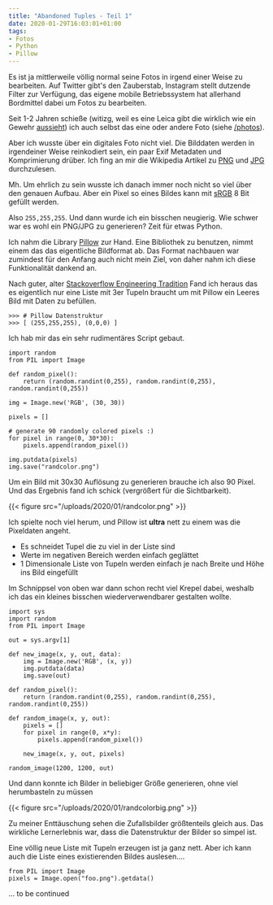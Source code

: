 ```yaml
---
title: "Abandoned Tuples - Teil 1"
date: 2020-01-29T16:03:01+01:00
tags:
- Fotos
- Python
- Pillow
---
```


Es ist ja mittlerweile völlig normal seine Fotos in irgend einer Weise zu
bearbeiten. Auf Twitter gibt's den Zauberstab, Instagram stellt dutzende
Filter zur Verfügung, das eigene mobile Betriebssystem hat allerhand
Bordmittel dabei um Fotos zu bearbeiten.

Seit 1-2 Jahren schieße (witizg, weil es eine Leica gibt die wirklich wie ein
Gewehr
[aussieht](https://petapixel.com/2015/06/09/leica-camera-rifle-prototype-valued-at-over-350000/))
ich auch selbst das eine oder andere Foto (siehe [/photos](/photos/)).

Aber ich wusste über ein digitales Foto nicht viel. Die
Bilddaten werden in irgendeiner Weise reinkodiert sein, ein paar Exif
Metadaten und Komprimierung drüber. Ich fing an mir die Wikipedia Artikel zu
[PNG](https://de.wikipedia.org/wiki/PNG) und [JPG](https://de.wikipedia.org/wiki/JPEG) durchzulesen.

Mh. Um ehrlich zu sein wusste ich danach immer noch nicht so viel über den genauen
Aufbau. Aber ein Pixel so eines Bildes kann mit [sRGB](https://de.wikipedia.org/wiki/SRGB-Farbraum) 8 Bit gefüllt werden.

Also `255,255,255`. Und dann wurde ich ein bisschen neugierig. Wie schwer war es wohl
ein PNG/JPG zu generieren? Zeit für etwas Python.

Ich nahm die Library [Pillow](http://python-pillow.github.io/) zur Hand. Eine
Bibliothek zu benutzen, nimmt einem das das eigentliche Bildformat ab. Das
Format nachbauen war zumindest für den Anfang auch nicht mein Ziel, von daher
nahm ich diese Funktionalität dankend an.

Nach guter, alter
[Stackoverflow Engineering Tradition](https://stackoverflow.com/questions/12062920/how-do-i-create-an-image-in-pil-using-a-list-of-rgb-tuples)
Fand ich heraus das es eigentlich nur eine Liste mit 3er Tupeln braucht um
mit Pillow ein Leeres Bild mit Daten zu befüllen.

```
>>> # Pillow Datenstruktur
>>> [ (255,255,255), (0,0,0) ]
```

Ich hab mir das ein sehr rudimentäres Script gebaut.

```
import random
from PIL import Image

def random_pixel():
    return (random.randint(0,255), random.randint(0,255), random.randint(0,255))

img = Image.new('RGB', (30, 30))

pixels = []

# generate 90 randomly colored pixels :)
for pixel in range(0, 30*30):
    pixels.append(random_pixel())

img.putdata(pixels)
img.save("randcolor.png")

```

Um ein Bild mit 30x30 Auflösung zu generieren brauche ich also 90 Pixel.
Und das Ergebnis fand ich schick (vergrößert für die Sichtbarkeit).

{{< figure src="/uploads/2020/01/randcolor.png" >}}

Ich spielte noch viel herum, und Pillow ist **ultra** nett zu einem was die
Pixeldaten angeht.

* Es schneidet Tupel die zu viel in der Liste sind
* Werte im negativen Bereich werden einfach geglättet
* 1 Dimensionale Liste von Tupeln werden einfach je nach Breite und Höhe ins
  Bild eingefüllt

Im Schnippsel von oben war dann schon recht viel Krepel dabei, weshalb ich das ein kleines
bisschen wiederverwendbarer gestalten wollte.

```
import sys
import random
from PIL import Image

out = sys.argv[1]

def new_image(x, y, out, data):
    img = Image.new('RGB', (x, y))
    img.putdata(data)
    img.save(out)

def random_pixel():
    return (random.randint(0,255), random.randint(0,255), random.randint(0,255))

def random_image(x, y, out):
    pixels = []
    for pixel in range(0, x*y):
        pixels.append(random_pixel())

    new_image(x, y, out, pixels)

random_image(1200, 1200, out)
```

Und dann konnte ich Bilder in beliebiger Größe generieren, ohne viel
herumbasteln zu müssen

{{< figure src="/uploads/2020/01/randcolorbig.png" >}}

Zu meiner Enttäuschung sehen die Zufallsbilder größtenteils gleich aus. Das
wirkliche Lernerlebnis war, dass die Datenstruktur der Bilder so simpel ist.

Eine völlig neue Liste mit Tupeln erzeugen ist ja ganz nett. Aber ich kann
auch die Liste eines existierenden Bildes auslesen....

```
from PIL import Image
pixels = Image.open("foo.png").getdata()
```

... to be continued
